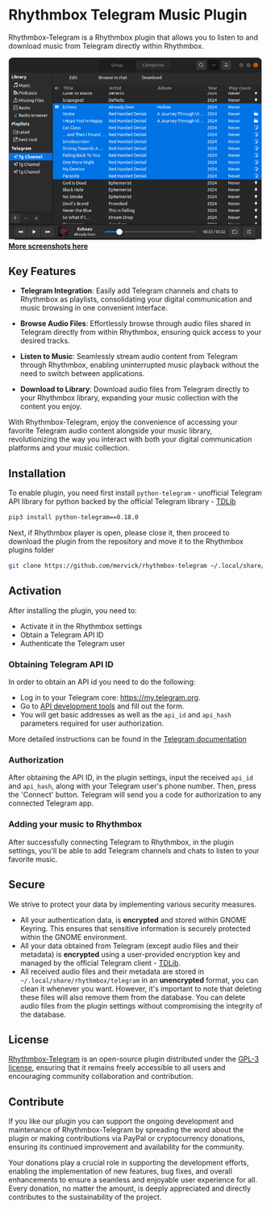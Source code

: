 # Rhythmbox Telegram Music Plugin

Rhythmbox-Telegram is a Rhythmbox plugin that allows you to listen to and download music from Telegram directly within Rhythmbox.

![Telegram playlist in Rhythmbox](screenshots/playlist.png)
[**More screenshots here**](screenshots)

## Key Features

- **Telegram Integration**: Easily add Telegram channels and chats to Rhythmbox as playlists, consolidating your digital communication and music browsing in one convenient interface.

- **Browse Audio Files**: Effortlessly browse through audio files shared in Telegram directly from within Rhythmbox, ensuring quick access to your desired tracks.

- **Listen to Music**: Seamlessly stream audio content from Telegram through Rhythmbox, enabling uninterrupted music playback without the need to switch between applications.

- **Download to Library**: Download audio files from Telegram directly to your Rhythmbox library, expanding your music collection with the content you enjoy.

With Rhythmbox-Telegram, enjoy the convenience of accessing your favorite Telegram audio content alongside your music library, revolutionizing the way you interact with both your digital communication platforms and your music collection.


## Installation

To enable plugin, you need first install  `python-telegram` - unofficial Telegram API library for python backed by the official Telegram library - [TDLib](https://core.telegram.org/tdlib)

```sh
pip3 install python-telegram==0.18.0
```

Next, if Rhythmbox player is open, please close it, then proceed to download the plugin from the repository and move it to the Rhythmbox plugins folder

```sh
git clone https://github.com/mervick/rhythmbox-telegram ~/.local/share/rhythmbox/plugins/rhythmbox-telegram
```


## Activation

After installing the plugin, you need to:
- Activate it in the Rhythmbox settings
- Obtain a Telegram API ID 
- Authenticate the Telegram user

### Obtaining Telegram API ID

In order to obtain an API id you need to do the following:

- Log in to your Telegram core: https://my.telegram.org.
- Go to [API development tools](https://my.telegram.org/apps) and fill out the form.
- You will get basic addresses as well as the `api_id` and `api_hash` parameters required for user authorization.

More detailed instructions can be found in the [Telegram documentation](https://core.telegram.org/api/obtaining_api_id)

### Authorization

After obtaining the API ID, in the plugin settings, input the received `api_id` and `api_hash`, along with your Telegram user's phone number. Then, press the 'Connect' button. Telegram will send you a code for authorization to any connected Telegram app.

### Adding your music to Rhythmbox

After successfully connecting Telegram to Rhythmbox, in the plugin settings, you'll be able to add Telegram channels and chats to listen to your favorite music.


## Secure

We strive to protect your data by implementing various security measures.

- All your authentication data, is **encrypted** and stored within GNOME Keyring. This ensures that sensitive information is securely protected within the GNOME environment.
- All your data obtained from Telegram (except audio files and their metadata) is **encrypted** using a user-provided encryption key and managed by the official Telegram client - [TDLib](https://core.telegram.org/tdlib).  
- All received audio files and their metadata are stored in `~/.local/share/rhythmbox/telegram` in an **unencrypted** format, you can clean it whenever you want. However, it's important to note that deleting these files will also remove them from the database. You can delete audio files from the plugin settings without compromising the integrity of the database.


## License

[Rhythmbox-Telegram](https://github.com/mervick/rhythmbox-telegram) is an open-source plugin distributed under the [GPL-3 license](https://github.com/mervick/rhythmbox-telegram/blob/master/LICENCE), ensuring that it remains freely accessible to all users and encouraging community collaboration and contribution.


## Contribute

If you like our plugin you can support the ongoing development and maintenance of Rhythmbox-Telegram by spreading the word about the plugin or making contributions via PayPal or cryptocurrency donations, ensuring its continued improvement and availability for the community.  

Your donations play a crucial role in supporting the development efforts, enabling the implementation of new features, bug fixes, and overall enhancements to ensure a seamless and enjoyable user experience for all. Every donation, no matter the amount, is deeply appreciated and directly contributes to the sustainability of the project.  

[//]: # (Click here to make a donation and show your support.)


